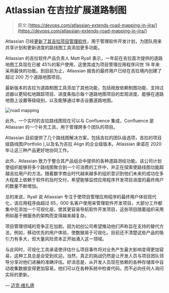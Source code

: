 # Atlassian 在吉拉扩展道路制图

> 原文:[https://devops.com/atlassian-extends-road-mapping-in-jira/](https://devops.com/atlassian-extends-road-mapping-in-jira/)

Atlassian 已经[更新了其吉拉项目管理软件](https://www.atlassian.com/blog/jira-software/next-gen-roadmap-updates)，用于管理软件开发计划，为团队用来共享计划和更新进度的路线图工具添加更多功能。

Atlassian 的吉拉软件产品负责人 Matt Ryall 表示，一年前在吉拉首次提供的道路地图工具现在已被 45%的客户使用，这使其成为项目管理应用程序问世 18 年来采用最快的功能。到目前为止，Atlassian 报告的最终用户已经在吉拉境内创建了超过 200 万个道路地图项目。

最新版本的吉拉为道路制图工具添加了其他功能，包括拖放依赖制图功能、支持过滤器以更轻松地跟踪项目、进度条指示每个道路地图项目的宏观进度、能够在道路地图上设置等级级别，以及能够通过单击设置道路地图。

![road mapping](../Images/34b286d3ece9ed67dd7decf65a0c514b.png)

此外，一个实时的吉拉路线图现在可以与 Confluence 集成，Confluence 是 Atlassian 的一个补充工具，用于管理跨多个团队的项目。

Atlassian 目前提供了几个路线图解决方案，包括吉拉的团队级选项，吉拉的项目级路线图(Portfolio ),以及名为吉拉 Align 的企业级版本。Atlassian 承诺在 2020 年让这三种产品更好地协同工作。

此外，Atlassian 致力于整合其产品组合中提供的各种道路测绘功能。该公司计划使组织能够将多个路线图聚合到一个可消费的工件中，并正在探索使路线图功能超越吉拉用户的方法。随着数字商业时代越来越多的组织意识到他们未来的成功在多大程度上依赖于软件的及时交付，希望能够监控应用程序开发项目进度的最终用户的数量不断增加。

总的来说，Ryall 说 Atlassian 专注于使项目管理应用程序的最终用户体验现代化，该应用程序由超过 65，000 名客户使用来管理软件开发项目。大部分工作都集中在添加一个可视化层，使其更容易导航软件开发项目，这些项目随着组织采用例如基于微服务的架构而变得越来越复杂。

项目管理领域的竞争正在加剧，因为初创公司希望推动他们声称旨在支持的替代方法，例如，移动优先的用户体验，使数据易于可视化。目前还不清楚这些产品的吸引力有多大，但大量风险资本正开始涌入这一领域。

与此同时，可视化工具承诺使评估什么项目事件将对业务产生最大影响变得更加容易，这种工具总是会受到欢迎。当然，真正的挑战仍然是让开发人员与项目团队领导分享对他们进展的准确评估。好消息是，从开发人员现在依赖的各种存储库中自动收集数据变得更加容易，他们可以在各种系统中检查代码，而不必向任何人询问实际的更新。

— [迈克·维扎德](https://devops.com/author/mike-vizard/)